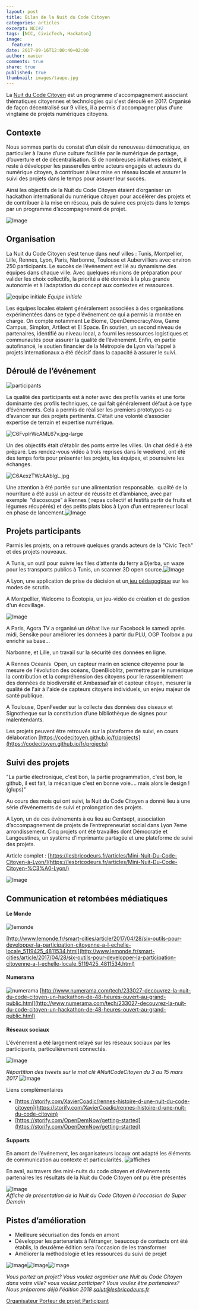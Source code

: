 ```yaml
---
layout: post
title: Bilan de la Nuit du Code Citoyen
categories: articles
excerpt: NCC#2
tags: [NCC, CivicTech, Hackaton]
image:
  feature:
date: 2017-09-16T12:00:40+02:00
author: xavier
comments: true
share: true
published: true
thumbnail: images/taupe.jpg
---
```


La [Nuit du Code Citoyen](https://codecitoyen.github.io/) est un programme d'accompagnement associant thématiques citoyennes et technologies qui s'est déroulé en 2017. Organisé de façon décentralisé sur 9 villes, il a permis d'accompagner plus d'une vingtaine de projets numériques citoyens.

## Contexte

Nous sommes partis du constat d’un désir de renouveau démocratique, en particulier à l’aune d’une culture facilitée par le numérique de partage, d’ouverture et de décentralisation. Si de nombreuses initiatives existent, il reste à développer les passerelles entre acteurs engagés et acteurs du numérique citoyen, à contribuer à leur mise en réseau locale et assurer le suivi des projets dans le temps pour assurer leur succès.

Ainsi les objectifs de la Nuit du Code Citoyen étaient d’organiser un hackathon international du numérique citoyen pour accélérer des projets et de contribuer à la mise en réseau, puis de suivre ces projets dans le temps par un programme d’accompagnement de projet.

  
![Image](https://lh5.googleusercontent.com/SgMOgZmGbjMAlUsacp-90YFb8VrkBxRLWSsQ24rQ9A05IYSV8Q9Kh5DettuqNKCSN838l2wsEAoh36dHV-ZD7fHDIbrnONPIkCVYU8GjUtGwkLY2XpDYlrmvPfwORl3sfteHCQG8)  
  
  
## Organisation 

La Nuit du Code Citoyen s’est tenue dans neuf villes : Tunis, Montpellier, Lille, Rennes, Lyon, Paris, Narbonne, Toulouse et Aubervilliers avec environ 250 participants. Le succès de l’événement est lié au dynamisme des équipes dans chaque ville. Avec quelques réunions de préparation pour valider les choix collectifs, la priorité a été donnée à la plus grande autonomie et à l’adaptation du concept aux contextes et ressources.

![equipe initiale]({{site.url}}/images/NCC/villes.jpg)
_Equipe initiale_

Les équipes locales étaient généralement associées à des organisations expérimentées dans ce type d’événement ce qui a permis la montée en charge. On compte notamment Le Biome, OpenDemocracyNow, Game Campus, Simplon, Artilect et El Space. En soutien, un second niveau de partenaires, identifié au niveau local, a fourni les ressources logistiques et communautés pour assurer la qualité de l’événement. Enfin, en partie autofinancé, le soutien financier de la Métropole de Lyon via l’appel à projets internationaux a été décisif dans la capacité à assurer le suivi.

## Déroulé de l’événement

![participants]({{site.url}}/images/NCC/participants.png)

La qualité des participants est à noter avec des profils variés et une forte dominante des profils techniques, ce qui fait généralement défaut à ce type d’événements. Cela a permis de réaliser les premiers prototypes ou d’avancer sur des projets pertinents. C’était une volonté d’associer expertise de terrain et expertise numérique.

![C6FvplrWcAML67v.jpg-large](https://lh4.googleusercontent.com/qPNt21w6XfbEZ-5XqTf7D6CnySl2t8hEW3RAF-a84QWQ6ScKVL0Cm7edbd1JY5Xvyx9VZrXHmI9uLnMNrD1LTc4PbXAy4SN2FyrVF8kEeNxID5YzblH9Ct-Sj205Nh-owrq78VXY)  

Un des objectifs était d’établir des ponts entre les villes. Un chat dédié à été préparé. Les rendez-vous vidéo à trois reprises dans le weekend, ont été des temps forts pour présenter les projets, les équipes, et poursuivre les échanges.
  
![C6AexzTWcAAblgL.jpg](https://lh4.googleusercontent.com/MwJdimMN90qBzBxLMWIw9R-2CexINyL3RKqtePeIshqd75xg9ClRPnym2YzqippHEkmeNfUI0CxELO2mFwhmO-kveQxX-74vYGWEqXs4JkJBrn6BUq80_8sU1g-H_h3JxkT5o80E)  

Une attention à été portée sur une alimentation responsable.  qualité de la nourriture a été aussi un acteur de réussite et d’ambiance, avec par exemple  “discosoupe” à Rennes ( repas collectif et festifà partir de fruits et légumes récupérés) et des petits plats bios à Lyon d’un entrepreneur local en phase de lancement.![Image](https://lh5.googleusercontent.com/76tO_CH6hM29mWV6Zr9D1cQhXie-KGXRyDwtU2Ioz9i8HXOU2Uyx-9A_WLom4dmx1jGrvOQ9qFQCta5Q5TPPiYncyKh1nPazLgYW2HszCnx6TWiH9mDqWNzkB4EWrPxLItCM3IVg)

## Projets participants

Parmis les projets, on a retrouvé quelques grands acteurs de la "Civic Tech" et des projets nouveaux.

A Tunis, un outil pour suivre les files d’attente du ferry à Djerba, un waze pour les transports publics à Tunis, un scanner 3D open source.![Image](https://lh5.googleusercontent.com/KSGojas-qmqqRKjFdSUctzvjwLbSIVQtl7dOJ2E-LsE3SzH4tkULIaAy3oJMQR29Zuu4dt8_e79iltiSvn9TO_ankCbBv702OQxV5fDWK-WcfjaztXZGRoOnDOH2RGHxr6Krn92a)
  
A Lyon, une application de prise de décision et un[ jeu pédagogique](https://codecitoyen.github.io/Demoscampi/#/) sur les modes de scrutin.


A Montpellier, Welcome to Écotopia, un jeu-vidéo de création et de gestion d'un écovillage.

![Image](https://lh4.googleusercontent.com/kk1m2dw1NJkHfuaUUuAMn_IJkABP05inWGEMw2LKbMzQI-EQJ2NLrGuoIN483BtcVDxR2x2EolfMUKc_Nx1eZBOcHRL6h_9NAOALtF6T3NVHfVNVWLSx1u2bHEthBvl41W9-z6CC)  

A Paris, Agora TV a organisé un débat live sur Facebook le samedi après midi, Sensike pour améliorer les données à partir du PLU, OGP Toolbox a pu enrichir sa base… 

Narbonne, et Lille, un travail sur la sécurité des données en ligne.

A Rennes Oceanis  Open, un capteur marin en science citoyenne pour la mesure de l'évolution des océans, OpenBioblitz, permettre par le numérique la contribution et la compréhension des citoyens pour le rassemblement des données de biodiversité et Ambassad'air et capteur citoyen, mesurer la qualité de l'air à l'aide de capteurs citoyens individuels, un enjeu majeur de santé publique.

A Toulouse, OpenFeeder sur la collecte des données des oiseaux et Signotheque sur la constitution d’une bibliothèque de signes pour malentendants.

Les projets peuvent être retrouvés sur la plateforme de suivi, en cours délaboration [https://codecitoyen.github.io/fr/projects](https://codecitoyen.github.io/fr/projects)

## Suivi des projets

"La partie électronique, c'est bon, la partie programmation, c'est bon, le github, il est fait, la mécanique c'est en bonne voie.... mais alors le design ! (glups)"

Au cours des mois qui ont suivi, la Nuit du Code Citoyen a donné lieu à une série d’événements de suivi et prolongation des projets.

A Lyon, un de ces événements à eu lieu au Centsept, association d’accompagnement de projets de l’entrepreneuriat social dans Lyon 7eme arrondissement. Cinq projets ont été travaillés dont Démocratie et Langoustines, un système d’imprimante partagée et une plateforme de suivi des projets. 


Article complet : [https://lesbricodeurs.fr/articles/Mini-Nuit-Du-Code-Citoyen-à-Lyon/](https://lesbricodeurs.fr/articles/Mini-Nuit-Du-Code-Citoyen-%C3%A0-Lyon/)
  
![Image](https://lh4.googleusercontent.com/BlRtEMCy2anAJhc3sC0jIJs4sndCYc0UuYS5ynntPS9skcHwZrBUjdY71dhgALDZRKko7vEHZBlJuRAWZ_vr1u4M0HMvdmKIj9XvGLCMg1Qrf1irpZ9BKGm9JYAAe-0I-nzca3E2)

## Communication et retombées médiatiques

#### Le Monde

![lemonde]({{site.url}}/images/NCC/lemonde.png)

[http://www.lemonde.fr/smart-cities/article/2017/04/28/six-outils-pour-developper-la-participation-citoyenne-a-l-echelle-locale_5119425_4811534.html](http://www.lemonde.fr/smart-cities/article/2017/04/28/six-outils-pour-developper-la-participation-citoyenne-a-l-echelle-locale_5119425_4811534.html)

#### Numerama

![numerama]({{site.url}}/images/NCC/numerama.png)
[http://www.numerama.com/tech/233027-decouvrez-la-nuit-du-code-citoyen-un-hackathon-de-48-heures-ouvert-au-grand-public.html](http://www.numerama.com/tech/233027-decouvrez-la-nuit-du-code-citoyen-un-hackathon-de-48-heures-ouvert-au-grand-public.html)  

#### Réseaux sociaux

L’événement a été largement relayé sur les réseaux sociaux par les participants, particulièrement connectés.

  
![Image](https://lh4.googleusercontent.com/SaRw9bivHO2AUno4IK8XV6tuzFUg7E0TcFw1yd3U-qn0pmZ8nn2YQJN4JTOJJ9KSUn7szkzYiuLe45XpYG6aurDVfFXMPyLdQ5cjNcuJk4MolaYXYACTyZ77dxdnbSgBtLTTKksZ)

_Répartition des tweets sur le mot clé #NuitCodeCitoyen du 3 au 15 mars 2017_
![Image](https://lh4.googleusercontent.com/BveC_vYw9E2EcDtoWKrFnhOSkAAoK_xcsI_WGNAs2Z6D9KDQJoEqf4rCs8zQl3Fij6TRlcXS3em4mp3hMFnKfzVPH7GQhFsxW1SYlpll5Z88i2uV8y5JZv835qixS2oljzCRJP3K)

Liens complémentaires

- [https://storify.com/XavierCoadic/rennes-histoire-d-une-nuit-du-code-citoyen](https://storify.com/XavierCoadic/rennes-histoire-d-une-nuit-du-code-citoyen) 
- [https://storify.com/OpenDemNow/getting-started](https://storify.com/OpenDemNow/getting-started) 

#### Supports

En amont de l’événement, les organisateurs locaux ont adapté les éléments de communication au contexte et particularités. 
![affiches]({{site.url}}/images/NCC/affiches.png)

En aval, au travers des mini-nuits du code citoyen et d’événements partenaires les résultats de la Nuit du Code Citoyen ont pu être présentés

  
![Image](https://lh6.googleusercontent.com/6oepMdRG43FCegf_-83GLuYS1gfvRi1DWj0gfr0wJSSub3Y2c7rZziD9oHuSeAC4uZxigUbqxzyn4GJ619P-7FRH6VUR513hsyq6rFMVkhIls6StYogs3ynzdaoIefFXyDr2jMFL)  
_Affiche de présentation de la Nuit du Code Citoyen à l'occasion de Super Demain_

  

## Pistes d’amélioration

- Meilleure sécurisation des fonds en amont 
- Développer les partenariats à l’étranger, beaucoup de contacts ont été établis, la deuxième édition sera l’occasion de les transformer 
- Améliorer la méthodologie et les ressources du suivi de projet 
  
  
![Image](https://lh6.googleusercontent.com/XH5x7HA-nWdnKyoPFDzUmMxPXZauxtNwysoQyqTG9ffDupOKRNU9TZzzCme8sk7qHHxAiEjEr1hAqgTTg1vcUanQzZiFlJhCzp5f4lkrfRvZYXz6BWQczvPiKtaYXeN3yDqd4Rzi)![Image](https://lh3.googleusercontent.com/ncKSueB6WJQKeywp18Os1dRRvkMQSV2vK0Sn-qGv1GWjPSozck-TdD4OBfcHwA6nvV32eliDsKgKYQD6-p43sCUH0l61qF1Xz0Yk3AbXzoryBxOuX8P0v-toV6gINaZoplG1fKgn)![Image](https://lh4.googleusercontent.com/xDeld2Wi419uFYqOmbekQe_B-VN2zthiKPJhe5r5bFBNjbw6viVmGTy7gCFFhm-EQiyLFcNsJrEzTEKWEhAyFFsNwL28Yu4ZG9G4cxtJloVtJVQAu6pc5pgtRARYSfFNPhtZrHDf)


_Vous portez un projet? Vous voulez organiser une Nuit du Code Citoyen dans votre ville? vous voulez participer? Vous voulez être partenaires? Nous préparons déjà l'édition 2018 [salut@lesbricodeurs.fr](salut@lesbricodeurs.fr)_

<a title="Organisateur" class="btn-accent" href="https://codecitoyen.github.io/participer/organisateur.html">
Organisateur
</a> <a title="projet" class="btn-complement" href="https://codecitoyen.github.io/participer/proposer-un-projet.html">
Porteur de projet
</a> <a title="participant" class="btn" href="https://codecitoyen.github.io/participer/participant.html">
Participant</a> 
